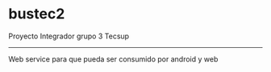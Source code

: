 # bustec2
Proyecto Integrador grupo 3 Tecsup

----------------------------------
Web service para que pueda ser consumido por android y web 
